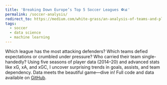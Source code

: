 ```yaml
---
title: 'Breaking Down Europe’s Top 5 Soccer Leagues ⚽📊'
permalink: /soccer-analysis/
redirect_to: https://medium.com/white-grass/an-analysis-of-teams-and-players-across-europes-top-5-soccer-leagues-756fda551c70
tags:
  - soccer
  - data science
  - machine learning
---
```


Which league has the most attacking defenders? Which teams defied expectations or crumbled under pressure? Who carried their team single-handedly? Using five seasons of player data (2014–20) and advanced stats like xG, xA, and xGC, I uncover surprising trends in goals, assists, and team dependency. Data meets the beautiful game—dive in! Full code and data available on [GitHub](https://github.com/ankitpt/Data_Science_Blog_Post).